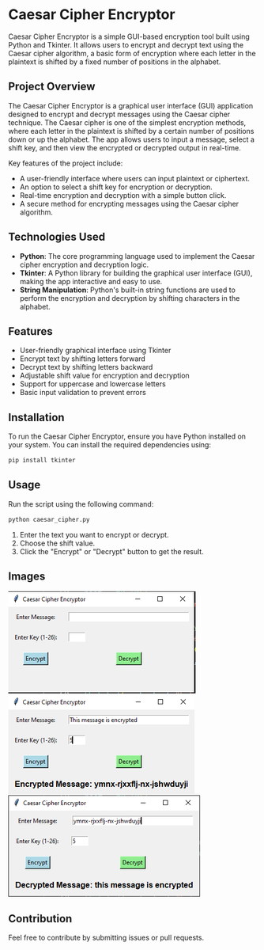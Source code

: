 # Caesar Cipher Encryptor

Caesar Cipher Encryptor is a simple GUI-based encryption tool built using Python and Tkinter. It allows users to encrypt and decrypt text using the Caesar cipher algorithm, a basic form of encryption where each letter in the plaintext is shifted by a fixed number of positions in the alphabet.

## Project Overview

The Caesar Cipher Encryptor is a graphical user interface (GUI) application designed to encrypt and decrypt messages using the Caesar cipher technique. The Caesar cipher is one of the simplest encryption methods, where each letter in the plaintext is shifted by a certain number of positions down or up the alphabet. The app allows users to input a message, select a shift key, and then view the encrypted or decrypted output in real-time. 

Key features of the project include:

- A user-friendly interface where users can input plaintext or ciphertext.
- An option to select a shift key for encryption or decryption.
- Real-time encryption and decryption with a simple button click.
- A secure method for encrypting messages using the Caesar cipher algorithm.

## Technologies Used

- **Python**: The core programming language used to implement the Caesar cipher encryption and decryption logic.
- **Tkinter**: A Python library for building the graphical user interface (GUI), making the app interactive and easy to use.
- **String Manipulation**: Python's built-in string functions are used to perform the encryption and decryption by shifting characters in the alphabet.

## Features
- User-friendly graphical interface using Tkinter
- Encrypt text by shifting letters forward
- Decrypt text by shifting letters backward
- Adjustable shift value for encryption and decryption
- Support for uppercase and lowercase letters
- Basic input validation to prevent errors

## Installation
To run the Caesar Cipher Encryptor, ensure you have Python installed on your system. You can install the required dependencies using:

```bash
pip install tkinter
```

## Usage
Run the script using the following command:

```bash
python caesar_cipher.py
```

1. Enter the text you want to encrypt or decrypt.
2. Choose the shift value.
3. Click the "Encrypt" or "Decrypt" button to get the result.

## Images
![Demo 1](Demo/Demo1.PNG)
![Demo 2](Demo/Demo2.PNG)
![Demo 3](Demo/Demo3.PNG)

## Contribution
Feel free to contribute by submitting issues or pull requests.

